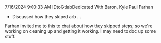 7/16/2024 9:00:33 AM
IDtoGitlabDedicated
With Baron,
Kyle
Paul
Farhan
 - Discussed how they skiped arb . .


Farhan invited me to this to chat about how they skipped steps; so we're working on cleaning up and getting it working. I may need to doc up some stuff.